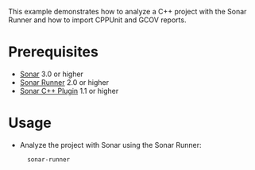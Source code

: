 This example demonstrates how to analyze a C++ project with the Sonar Runner and how to import CPPUnit and GCOV reports.

Prerequisites
=============
* [Sonar](http://www.sonarsource.org/downloads/) 3.0 or higher
* [Sonar Runner](http://docs.codehaus.org/display/SONAR/Installing+and+Configuring+Sonar+Runner) 2.0 or higher
* [Sonar C++ Plugin](http://www.sonarsource.com/products/plugins/languages/cpp/) 1.1 or higher

Usage
=====
* Analyze the project with Sonar using the Sonar Runner:

        sonar-runner
		